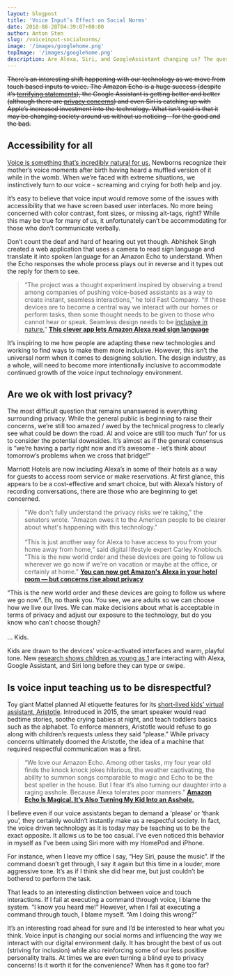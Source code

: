 ```yaml
---
layout: blogpost
title: 'Voice Input’s Effect on Social Norms'
date: 2018-08-28T04:39:07+00:00
author: Anton Sten
slug: /voiceinput-socialnorms/
image: '/images/googlehome.png'
topImage: '/images/googlehome.png'
description: Are Alexa, Siri, and GoogleAssistant changing us? The questions of privacy, respect, and inclusion in voice input has come up a lot, but we don’t often hear how it’s changing society. Is it for the better or the worse? You be the judge.
---
```


~~There’s an interesting shift happening with our technology as we move from touch based inputs to voice. The Amazon Echo is a huge success (despite it’s [terrifying statements](https://www.digitaltrends.com/home/alexa-people-dying-statement/)), the Google Assistant is getting better and better (although there are [privacy concerns](https://www.antonsten.com/ai-ethics/)) and even Siri is catching up with Apple’s increased investment into the technology. What isn’t said is that it may be changing society around us without us noticing - for the good and the bad.~~

## Accessibility for all

[Voice is something that’s incredibly natural for us.](https://www.antonsten.com/voiceinput/) Newborns recognize their mother’s voice moments after birth having heard a muffled version of it while in the womb. When we’re faced with extreme situations, we instinctively turn to our voice - screaming and crying for both help and joy. 

It’s easy to believe that voice input would remove some of the issues with accessibility that we have screen based user interfaces. No more being concerned with color contrast, font sizes, or missing alt-tags, right? While this may be true for many of us, it unfortunately can’t be accommodating for those who don’t communicate verbally.

Don’t count the deaf and hard of hearing out yet though. Abhishek Singh created a web application that uses a camera to read sign language and translate it into spoken language for an Amazon Echo to understand. When the Echo responses the whole process plays out in reverse and it types out the reply for them to see.

>“The project was a thought experiment inspired by observing a trend among companies of pushing voice-based assistants as a way to create instant, seamless interactions,” he told Fast Company. “If these devices are to become a central way we interact with our homes or perform tasks, then some thought needs to be given to those who cannot hear or speak. Seamless design needs to be [inclusive in nature.](https://www.fastcompany.com/90166413/what-youre-getting-wrong-about-inclusive-design)”
**[This clever app lets Amazon Alexa read sign language](https://www.fastcompany.com/90202730/this-clever-app-lets-amazon-alexa-read-sign-language?utm_source=twitter.com&utm_medium=social)**

It’s inspiring to me how people are adapting these new technologies and working to find ways to make them more inclusive. However, this isn’t the universal norm when it comes to designing solution. The design industry, as a whole, will need to become more intentionally inclusive to accommodate continued growth of the voice input technology environment.

## Are we ok with lost privacy?

The most difficult question that remains unanswered is everything surrounding privacy. While the general public is beginning to raise their concerns, we’re still too amazed / awed by the technical progress to clearly see what could be down the road. AI and voice are still too much ‘fun’ for us to consider the potential downsides. It’s almost as if the general consensus is “we’re having a party right now and it’s awesome - let’s think about tomorrow’s problems when we cross that bridge!”

Marriott Hotels are now including Alexa’s in some of their hotels as a way for guests to access room service or make reservations. At first glance, this appears to be a cost-effective and smart choice, but with Alexa’s history of recording conversations, there are those who are beginning to get concerned.

>"We don't fully understand the privacy risks we're taking," the senators wrote. "Amazon owes it to the American people to be clearer about what's happening with this technology."
<br /><br />
>“This is just another way for Alexa to have access to you from your home away from home,” said digital lifestyle expert Carley Knobloch. “This is the new world order and these devices are going to follow us wherever we go now if we're on vacation or maybe at the office, or certainly at home.”
**[You can now get Amazon's Alexa in your hotel room — but concerns rise about privacy](https://www.nbcnews.com/tech/tech-news/you-can-now-get-amazon-s-alexa-your-hotel-room-n884601)**

“This is the new world order and these devices are going to follow us where we go now”. Eh, no thank you. You see, we are adults so we can choose how we live our lives. We can make decisions about what is acceptable in terms of privacy and adjust our exposure to the technology, but do you know who can’t choose though?<br /><br />
… Kids.

Kids are drawn to the devices’ voice-activated interfaces and warm, playful tone. New [research shows children as young as 1](https://www.wsj.com/articles/alexa-dont-let-my-2-year-old-talk-to-you-that-way-1531229274) are interacting with Alexa, Google Assistant, and Siri long before they can type or swipe.


## Is voice input teaching us to be disrespectful?

Toy giant Mattel planned AI etiquette features for its [short-lived kids’ virtual assistant, Aristotle](https://www.fastcompany.com/90145751/mattel-is-cancelling-its-alexa-for-kids-after-privacy-uproar). Introduced in 2015, the smart speaker would read bedtime stories, soothe crying babies at night, and teach toddlers basics such as the alphabet. To enforce manners, Aristotle would refuse to go along with children’s requests unless they said “please.” While privacy concerns ultimately doomed the Aristotle, the idea of a machine that required respectful communication was a first.

>“We love our Amazon Echo. Among other tasks, my four year old finds the knock knock jokes hilarious, the weather captivating, the ability to summon songs comparable to magic and Echo to be the best speller in the house. But I fear it’s also turning our daughter into a raging asshole. Because Alexa tolerates poor manners.”
**[Amazon Echo Is Magical. It’s Also Turning My Kid Into an Asshole.](https://hunterwalk.com/2016/04/06/amazon-echo-is-magical-its-also-turning-my-kid-into-an-asshole/?mod=article_inline)**

I believe even if our voice assistants began to demand a ‘please’ or ‘thank you’, they certainly wouldn’t instantly make us a respectful society. In fact, the voice driven technology as it is today may be teaching us to be the exact opposite. It allows us to be too casual. I’ve even noticed this behavior in myself as I’ve been using Siri more with my HomePod and iPhone.

For instance, when I leave my office I say, “Hey Siri, pause the music”. If the command doesn’t get through, I say it again but this time in a louder, more aggressive tone. It’s as if I think she did hear me, but just couldn’t be bothered to perform the task.

That leads to an interesting distinction between voice and touch interactions. If I fail at executing a command through voice, I blame the system. “I know you heard me!” However, when I fail at executing a command through touch, I blame myself. “Am I doing this wrong?”

It’s an interesting road ahead for sure and I’d be interested to hear what you think. Voice input is changing our social norms and influencing the way we interact with our digital environment daily. It has brought the best of us out (striving for inclusion) while also reinforcing some of our less positive personality traits. At times we are even turning a blind eye to privacy concerns! Is it worth it for the convenience? When has it gone too far?
